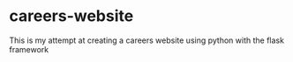 # careers-website
This is my attempt at creating a careers website using python with the flask framework
